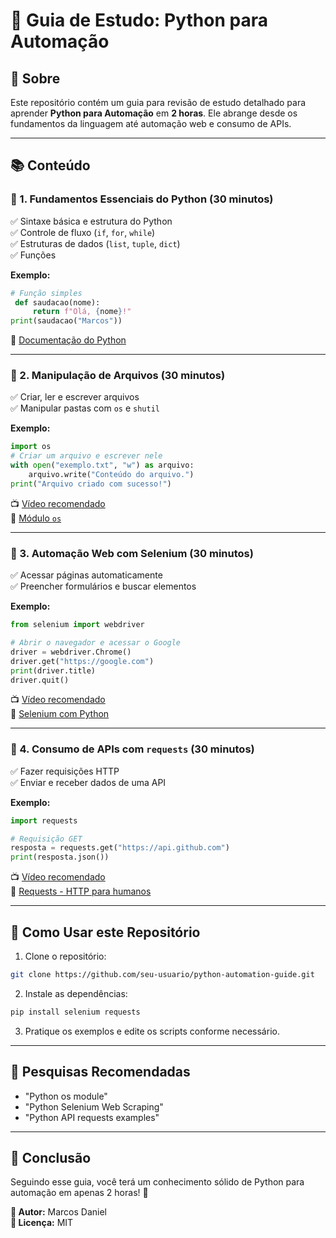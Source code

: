 # 🚀 Guia de Estudo: Python para Automação

## 📌 Sobre
Este repositório contém um guia para revisão de estudo detalhado para aprender **Python para Automação** em **2 horas**. Ele abrange desde os fundamentos da linguagem até automação web e consumo de APIs.

---

## 📚 Conteúdo
### 🔹 1. Fundamentos Essenciais do Python (30 minutos)
✅ Sintaxe básica e estrutura do Python  
✅ Controle de fluxo (`if`, `for`, `while`)  
✅ Estruturas de dados (`list`, `tuple`, `dict`)  
✅ Funções  

**Exemplo:**
```python
# Função simples
 def saudacao(nome):
     return f"Olá, {nome}!"
print(saudacao("Marcos"))
```
📜 [Documentação do Python](https://docs.python.org/pt-br/3/)

---

### 🔹 2. Manipulação de Arquivos (30 minutos)
✅ Criar, ler e escrever arquivos  
✅ Manipular pastas com `os` e `shutil`  

**Exemplo:**
```python
import os
# Criar um arquivo e escrever nele
with open("exemplo.txt", "w") as arquivo:
    arquivo.write("Conteúdo do arquivo.")
print("Arquivo criado com sucesso!")
```
📺 [Vídeo recomendado](https://www.youtube.com/watch?v=54r7XrkicJg)  
📜 [Módulo `os`](https://docs.python.org/3/library/os.html)

---

### 🔹 3. Automação Web com Selenium (30 minutos)
✅ Acessar páginas automaticamente  
✅ Preencher formulários e buscar elementos  

**Exemplo:**
```python
from selenium import webdriver

# Abrir o navegador e acessar o Google
driver = webdriver.Chrome()
driver.get("https://google.com")
print(driver.title)
driver.quit()
```
📺 [Vídeo recomendado](https://www.youtube.com/watch?v=yiD09BpxaTo)  
📜 [Selenium com Python](https://selenium-python.readthedocs.io/)

---

### 🔹 4. Consumo de APIs com `requests` (30 minutos)
✅ Fazer requisições HTTP  
✅ Enviar e receber dados de uma API  

**Exemplo:**
```python
import requests

# Requisição GET
resposta = requests.get("https://api.github.com")
print(resposta.json())
```
📺 [Vídeo recomendado](https://www.youtube.com/watch?v=pmMQLHVDw58)  
📜 [Requests - HTTP para humanos](https://requests.readthedocs.io/en/latest/)

---

## 📌 Como Usar este Repositório
1. Clone o repositório:
```bash
git clone https://github.com/seu-usuario/python-automation-guide.git
```
2. Instale as dependências:
```bash
pip install selenium requests
```
3. Pratique os exemplos e edite os scripts conforme necessário.

---

## 🔎 Pesquisas Recomendadas
- "Python os module"
- "Python Selenium Web Scraping"
- "Python API requests examples"

---

## 🚀 Conclusão
Seguindo esse guia, você terá um conhecimento sólido de Python para automação em apenas 2 horas! 🎯

**📌 Autor:** Marcos Daniel  
**📌 Licença:** MIT

